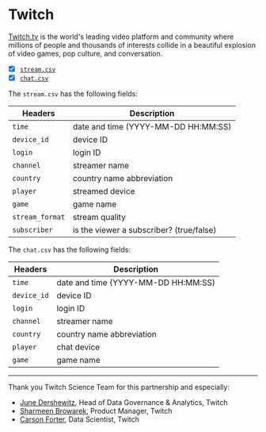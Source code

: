 # Twitch

[Twitch.tv](www.twitch.tv) is the world's leading video platform and community where millions of people and thousands of interests collide in a beautiful explosion of video games, pop culture, and conversation.

- [x] [`stream.csv`](stream.csv)  
- [x] [`chat.csv`](chat.csv)  

The `stream.csv` has the following fields:

Headers | Description |
--- | --- |
`time` | date and time (YYYY-MM-DD HH:MM:SS)
`device_id` | device ID
`login` | login ID
`channel` | streamer name
`country` | country name abbreviation
`player` | streamed device
`game` | game name
`stream_format` | stream quality
`subscriber` | is the viewer a subscriber? (true/false)

The `chat.csv` has the following fields:

Headers | Description |
--- | --- |
`time` | date and time (YYYY-MM-DD HH:MM:SS)
`device_id` | device ID
`login` | login ID
`channel` | streamer name
`country` | country name abbreviation
`player` | chat device
`game` | game name

---

Thank you Twitch Science Team for this partnership and especially:

- [June Dershewitz](https://twitter.com/jdersh), Head of Data Governance & Analytics, Twitch
- [Sharmeen Browarek](https://www.linkedin.com/in/sharmeenbrowarek/), Product Manager, Twitch
- [Carson Forter](https://twitter.com/carsonforter), Data Scientist, Twitch

